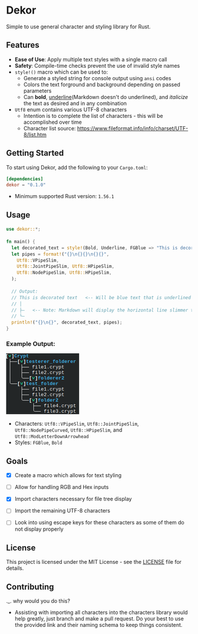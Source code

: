 # Dekor

Simple to use general character and styling library for Rust.

## Features
- **Ease of Use**: Apply multiple text styles with a single macro call
- **Safety**: Compile-time checks prevent the use of invalid style names
- `style!()` macro which can be used to:
  - Generate a styled string for console output using `ansi` codes
  - Colors the text forground and background depending on passed parameters
  - Can **bold**, <u>underline</u>(Markdown doesn't do underlined), and *italicize* the text as desired and in any combination
- `Utf8` enum contains various UTF-8 characters
  - Intention is to complete the list of characters - this will be accomplished over time
  - Character list source: <https://www.fileformat.info/info/charset/UTF-8/list.htm>

## Getting Started
To start using Dekor, add the following to your `Cargo.toml`:
```toml
[dependencies]
dekor = "0.1.0"
```
- Minimum supported Rust version: `1.56.1`

## Usage
```rust
use dekor::*;

fn main() {
  let decorated_text = style!(Bold, Underline, FGBlue => "This is decorated text");
  let pipes = format!("{}\n{}{}\n{}{}",
    Utf8::VPipeSlim, 
    Utf8::JointPipeSlim, Utf8::HPipeSlim, 
    Utf8::NodePipeSlim, Utf8::HPipeSlim,
  );

  // Output:
  // This is decorated text   <-- Will be blue text that is underlined and bolded
  // │
  // ├—   <-- Note: Markdown will display the horizontal line slimmer than it is
  // └—
  println!("{}\n{}", decorated_text, pipes);
}
```
### Example Output:
![OutputExample](OutputExample.png)
- Characters: `Utf8::VPipeSlim`, `Utf8::JointPipeSlim`, `Utf8::NodePipeCurved`, `Utf8::HPipeSlim`, and `Utf8::ModLetterDownArrowhead`
- Styles: `FGBlue`, `Bold`
## Goals
- [x] Create a macro which allows for text styling
- [ ] Allow for handling RGB and Hex inputs
- [x] Import characters necessary for file tree display
- [ ] Import the remaining UTF-8 characters
- [ ] Look into using escape keys for these characters as some of them do not display properly


## License
This project is licensed under the MIT License - see the [LICENSE](LICENSE) file for details.

## Contributing
._. why would you do this?
- Assisting with importing all characters into the characters library would help greatly, just branch and make a pull request.  Do your best to use the provided link and their naming schema to keep things consistent.

